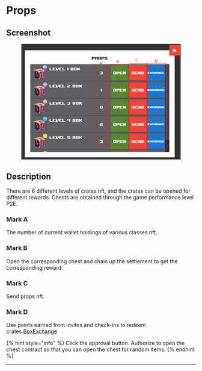 # Props

## Screenshot

<figure><img src="../.gitbook/assets/props1.png" alt=""><figcaption></figcaption></figure>

## Description

There are 6 different levels of crates nft, and the crates can be opened for different rewards. Chests are obtained through the game performance level P2E.

### Mark A

The number of current wallet holdings of various classes nft.

### Mark B

Open the corresponding chest and chain up the settlement to get the corresponding reward.

### Mark C

Send props nft.

### Mark D

Use points earned from invites and check-ins to redeem crates.[BoxExchange](../data-sheet/box-exchange.md)

{% hint style="info" %}
Click the approval button. Authorize to open the chest contract so that you can open the chest for random items.
{% endhint %}

***
